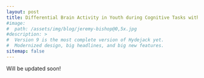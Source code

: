 ```yaml
---
layout: post
title: Differential Brain Activity in Youth during Cognitive Tasks with Nonsuicidal Self-Injury (NSSI), Suicidal Ideation, or Siucidal Behavior
#image: 
#  path: /assets/img/blog/jeremy-bishop@0,5x.jpg
#description: >
#  Version 9 is the most complete version of Hydejack yet.
#  Modernized design, big headlines, and big new features.
sitemap: false
---
```


Will be updated soon!